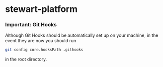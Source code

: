 # stewart-platform

### Important: Git Hooks

Although Git Hooks should be automatically set up on your machine, in the event they are now you should run  
```bash
git config core.hooksPath .githooks
```  
in the root directory.

